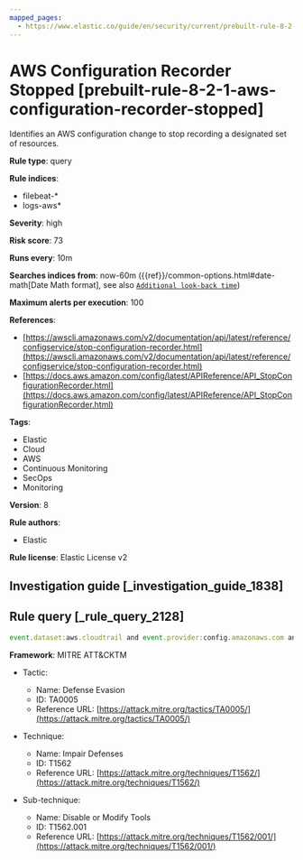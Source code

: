 ```yaml
---
mapped_pages:
  - https://www.elastic.co/guide/en/security/current/prebuilt-rule-8-2-1-aws-configuration-recorder-stopped.html
---
```


# AWS Configuration Recorder Stopped [prebuilt-rule-8-2-1-aws-configuration-recorder-stopped]

Identifies an AWS configuration change to stop recording a designated set of resources.

**Rule type**: query

**Rule indices**:

* filebeat-*
* logs-aws*

**Severity**: high

**Risk score**: 73

**Runs every**: 10m

**Searches indices from**: now-60m ({{ref}}/common-options.html#date-math[Date Math format], see also [`Additional look-back time`](docs-content://solutions/security/detect-and-alert/create-detection-rule.md#rule-schedule))

**Maximum alerts per execution**: 100

**References**:

* [https://awscli.amazonaws.com/v2/documentation/api/latest/reference/configservice/stop-configuration-recorder.html](https://awscli.amazonaws.com/v2/documentation/api/latest/reference/configservice/stop-configuration-recorder.html)
* [https://docs.aws.amazon.com/config/latest/APIReference/API_StopConfigurationRecorder.html](https://docs.aws.amazon.com/config/latest/APIReference/API_StopConfigurationRecorder.html)

**Tags**:

* Elastic
* Cloud
* AWS
* Continuous Monitoring
* SecOps
* Monitoring

**Version**: 8

**Rule authors**:

* Elastic

**Rule license**: Elastic License v2

## Investigation guide [_investigation_guide_1838]



## Rule query [_rule_query_2128]

```js
event.dataset:aws.cloudtrail and event.provider:config.amazonaws.com and event.action:StopConfigurationRecorder and event.outcome:success
```

**Framework**: MITRE ATT&CKTM

* Tactic:

    * Name: Defense Evasion
    * ID: TA0005
    * Reference URL: [https://attack.mitre.org/tactics/TA0005/](https://attack.mitre.org/tactics/TA0005/)

* Technique:

    * Name: Impair Defenses
    * ID: T1562
    * Reference URL: [https://attack.mitre.org/techniques/T1562/](https://attack.mitre.org/techniques/T1562/)

* Sub-technique:

    * Name: Disable or Modify Tools
    * ID: T1562.001
    * Reference URL: [https://attack.mitre.org/techniques/T1562/001/](https://attack.mitre.org/techniques/T1562/001/)



